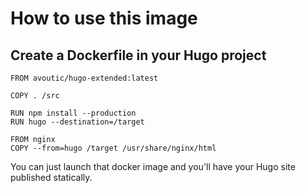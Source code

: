 # How to use this image

## Create a Dockerfile in your Hugo project

~~~
FROM avoutic/hugo-extended:latest

COPY . /src

RUN npm install --production
RUN hugo --destination=/target

FROM nginx
COPY --from=hugo /target /usr/share/nginx/html
~~~

You can just launch that docker image and you'll have your Hugo site published statically.
